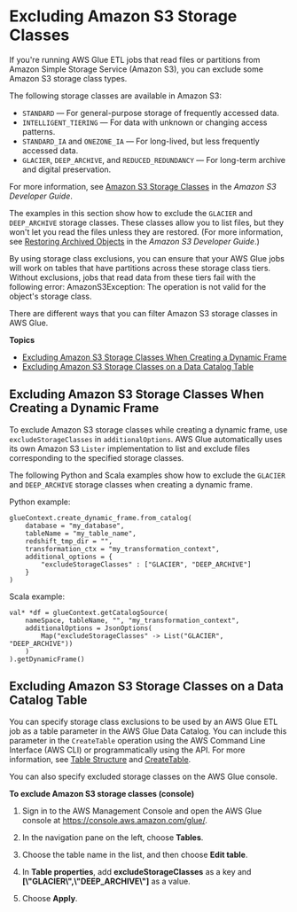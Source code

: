 # Excluding Amazon S3 Storage Classes<a name="aws-glue-programming-etl-storage-classes"></a>

If you're running AWS Glue ETL jobs that read files or partitions from Amazon Simple Storage Service \(Amazon S3\), you can exclude some Amazon S3 storage class types\.

The following storage classes are available in Amazon S3:
+ `STANDARD` — For general\-purpose storage of frequently accessed data\.
+ `INTELLIGENT_TIERING` — For data with unknown or changing access patterns\.
+ `STANDARD_IA` and `ONEZONE_IA` — For long\-lived, but less frequently accessed data\.
+ `GLACIER`, `DEEP_ARCHIVE`, and `REDUCED_REDUNDANCY` — For long\-term archive and digital preservation\.

For more information, see [Amazon S3 Storage Classes](https://docs.aws.amazon.com/AmazonS3/latest/dev/storage-class-intro.html) in the *Amazon S3 Developer Guide*\.

The examples in this section show how to exclude the `GLACIER` and `DEEP_ARCHIVE` storage classes\. These classes allow you to list files, but they won't let you read the files unless they are restored\. \(For more information, see [Restoring Archived Objects](https://docs.aws.amazon.com/AmazonS3/latest/dev/restoring-objects.html) in the *Amazon S3 Developer Guide*\.\)

By using storage class exclusions, you can ensure that your AWS Glue jobs will work on tables that have partitions across these storage class tiers\. Without exclusions, jobs that read data from these tiers fail with the following error: AmazonS3Exception: The operation is not valid for the object's storage class\.

There are different ways that you can filter Amazon S3 storage classes in AWS Glue\.

**Topics**
+ [Excluding Amazon S3 Storage Classes When Creating a Dynamic Frame](#aws-glue-programming-etl-storage-classes-dynamic-frame)
+ [Excluding Amazon S3 Storage Classes on a Data Catalog Table](#aws-glue-programming-etl-storage-classes-table)

## Excluding Amazon S3 Storage Classes When Creating a Dynamic Frame<a name="aws-glue-programming-etl-storage-classes-dynamic-frame"></a>

To exclude Amazon S3 storage classes while creating a dynamic frame, use `excludeStorageClasses` in `additionalOptions`\. AWS Glue automatically uses its own Amazon S3 `Lister` implementation to list and exclude files corresponding to the specified storage classes\.

The following Python and Scala examples show how to exclude the `GLACIER` and `DEEP_ARCHIVE` storage classes when creating a dynamic frame\.

Python example:

```
glueContext.create_dynamic_frame.from_catalog(
    database = "my_database",
    tableName = "my_table_name",
    redshift_tmp_dir = "",
    transformation_ctx = "my_transformation_context",
    additional_options = {
        "excludeStorageClasses" : ["GLACIER", "DEEP_ARCHIVE"]
    }
)
```

Scala example:

```
val* *df = glueContext.getCatalogSource(
    nameSpace, tableName, "", "my_transformation_context",  
    additionalOptions = JsonOptions(
        Map("excludeStorageClasses" -> List("GLACIER", "DEEP_ARCHIVE"))
    )
).getDynamicFrame()
```

## Excluding Amazon S3 Storage Classes on a Data Catalog Table<a name="aws-glue-programming-etl-storage-classes-table"></a>

You can specify storage class exclusions to be used by an AWS Glue ETL job as a table parameter in the AWS Glue Data Catalog\. You can include this parameter in the `CreateTable` operation using the AWS Command Line Interface \(AWS CLI\) or programmatically using the API\. For more information, see [Table Structure](https://docs.aws.amazon.com/glue/latest/dg/aws-glue-api-catalog-tables.html#aws-glue-api-catalog-tables-Table) and [CreateTable](https://docs.aws.amazon.com/glue/latest/webapi/API_CreateTable.html)\. 

You can also specify excluded storage classes on the AWS Glue console\.

**To exclude Amazon S3 storage classes \(console\)**

1. Sign in to the AWS Management Console and open the AWS Glue console at [https://console\.aws\.amazon\.com/glue/](https://console.aws.amazon.com/glue/)\.

1. In the navigation pane on the left, choose **Tables**\.

1. Choose the table name in the list, and then choose **Edit table**\.

1. In **Table properties**, add **excludeStorageClasses** as a key and **\[\\"GLACIER\\",\\"DEEP\_ARCHIVE\\"\]** as a value\.

1. Choose **Apply**\.